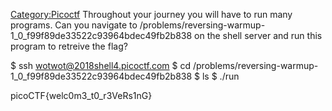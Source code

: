 [Category:Picoctf](/Category:Picoctf "wikilink") Throughout your journey
you will have to run many programs. Can you navigate to
/problems/reversing-warmup-1_0_f99f89de33522c93964bdec49fb2b838 on the
shell server and run this program to retreive the flag?

$ ssh wotwot@2018shell4.picoctf.com $ cd
/problems/reversing-warmup-1_0_f99f89de33522c93964bdec49fb2b838 $ ls $
./run

picoCTF{welc0m3_t0_r3VeRs1nG}